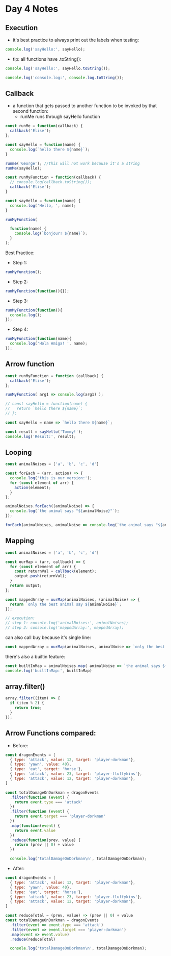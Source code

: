 # Day 4 Notes

## Execution
- it's best practice to always print out the labels when testing: 
```javascript
console.log('sayHello:', sayHello);
```
- tip: all functions have .toString():
```javascript
console.log('sayHello:', sayHello.toString());

console.log('console.log:', console.log.toString());
```

## Callback
- a function that gets passed to another function to be invoked by that second function:
  - runMe runs through sayHello function

```javascript
const runMe = function(callback) {
  callback('Elise');
};

const sayHello = function(name) {
  console.log(`hello there ${name}`);
}

runme('George'); //this will not work because it's a string
runMe(sayHello);
```
```javascript
const runMyFunction = function(callback) {
  // console.log(callback.toString());
  callback('Elise');
}

const sayHello = function(name) {
  console.log('Hello, ', name);
}

runMyFunction(

  function(name) {
    console.log(`bonjour! ${name}`);
  }
);
```
Best Practice:
- Step 1: 
```javascript
runMyfunction();
```
- Step 2: 
```javascript
runMyFunction(function(){});
```
- Step 3: 
```javascript
runMyFunction(function(){
  console.log();
});
```
- Step 4: 
```javascript
runMyFunction(function(name){
  console.log('Hola Amiga! ', name);
});
```

## Arrow function
```javascript
const runMyFunction = function (callback) {
  callback('Elise');
};

runMyFunction( arg1 => console.log(arg1) );
```

```javascript
// const sayHello = function(name) {
//   return `hello there ${name}`;
// };

const sayHello = name => `hello there ${name}`;

const result = sayHello('Tommy!');
console.log('Result:', result);
```

## Looping
```javascript
const animalNoises = ['a', 'b', 'c', 'd']

const forEach = (arr, action) => {
  console.log('this is our version:');
  for (const element of arr) {
    action(element);
  }
};

animalNoises.forEach((animalNoise) => {
  console.log(`the animal says "${animalNoise}"`);
});

forEach(animalNoises, animalNoise => console.log(`the animal says "${animalNoise}"`));

```

## Mapping
```javascript
const animalNoises = ['a', 'b', 'c', 'd']

const ourMap = (arr, callback) => {
  for (const elemeent of arr) {
    const returnVal = callback(element);
    output.push(returnVal);
  }
  return output;
};

const mappedArray = ourMap(animalNoises, (animalNoise) => {
  return `only the best animal say ${animalNoise}`;
});

// execution:
// step 1: console.log('animalNoises:', animalNoises);
// step 2: console.log('mappedArray:', mappedArray);
```
can also call buy because it's single line:
```javascript
const mappedArray = ourMap(animalNoises, animalNoise => `only the best animals say ${animalNoise}`);
```

there's also a builtin feature:
```javascript
const builtInMap = animalNoises.map( animalNoise => `the animal says ${animalNoise}` );
console.log('builtInMap:', builtInMap)
```

## array.filter() 

```javascript
array.filter((item) => {
  if (item % 2) {
    return true;
  }
});
```

## Arrow Functions compared: 

- Before: 
```javascript
const dragonEvents = [
  { type: 'attack', value: 12, target: 'player-dorkman'},
  { type: 'yawn', value: 40},
  { type: 'eat', target: 'horse'},
  { type: 'attack', value: 23, target: 'player-fluffykins'},
  { type: 'attack', value: 12, target: 'player-dorkman'},  
]

const totalDamageOnDorkman = dragonEvents
  .filter(function (event) {
    return event.type === 'attack'
  })
  .filter(function (event) {
    return event.target === 'player-dorkman'
  })
  .map(function(event) {
    return event.value
  })
  .reduce(function(prev, value) {
    return (prev || 0) + value
  })

  console.log('totalDamageOnDorkman\n', totalDamageOnDorkman);
  ```
- After:
```javascript
const dragonEvents = [
  { type: 'attack', value: 12, target: 'player-dorkman'},
  { type: 'yawn', value: 40},
  { type: 'eat', target: 'horse'},
  { type: 'attack', value: 23, target: 'player-fluffykins'},
  { type: 'attack', value: 12, target: 'player-dorkman'},  
]

const reduceTotal = (prev, value) => (prev || 0) + value
const totalDamageOnDorkman = dragonEvents
  .filter(event => event.type === 'attack')
  .filter(event => event.target === 'player-dorkman')
  .map(event => event.value)
  .reduce(reduceTotal)

  console.log('totalDamageOnDorkman\n', totalDamageOnDorkman);
```

